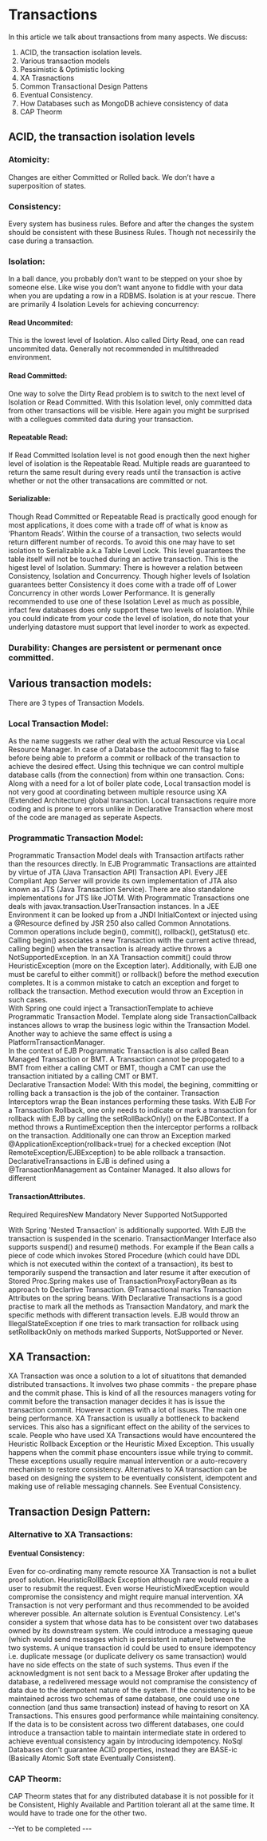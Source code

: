 # Transactions

In this article we talk about transactions from many aspects. We discuss:
1) ACID, the transaction isolation levels.
2) Various transaction models
3) Pessimistic & Optimistic locking
4) XA Trasnactions
5) Common Transactional Design Pattens
6) Eventual Consistency.
7) How Databases such as MongoDB achieve consistency of data
8) CAP Theorm

## ACID, the transaction isolation levels
### Atomicity: 
Changes are either Committed or Rolled back. We don’t have a superposition of states.

### Consistency: 
Every system has business rules. Before and after the changes the system should be consistent with these Business Rules. Though not necessirily the case during a transaction.

### Isolation:
In a ball dance, you probably don’t want to be stepped on your shoe by someone else. Like wise you don’t want anyone to fiddle with your data when you are updating a row in a RDBMS. Isolation is at your rescue. 
There are primarily 4 Isolation Levels for achieving concurrency:
#### Read Uncommited: 
This is the lowest level of Isolation. Also called Dirty Read, one can read uncommited data. Generally not recommended in multithreaded environment.
#### Read Committed: 
One way to solve the Dirty Read problem is to switch to the next level of Isolation or Read Committed. With this Isolation level, only committed data from other transactions will be visible. Here again you might be surprised with a collegues commited data during your transaction.
#### Repeatable Read: 
If Read Committed Isolation level is not good enough then the next higher level of isolation is the Repeatable Read. Multiple reads are guaranteed to return the same result during every reads until the transaction is active whether or not the other transacations are committed or not.
#### Serializable: 
Though Read Committed or Repeatable Read is practically good enough for most applications, it does come with a trade off of what is know as ‘Phantom Reads’. Within the course of a transaction, two selects would return different number of records. To avoid this one may have to set isolation to Serializable a.k.a Table Level Lock. This level guarantees the table itself will not be touched during an active transaction. This is the higest level of Isolation. Summary: There is however a relation between Consistency, Isolation and Concurrency. Though higher levels of Isolation guarantees better Consistency it does come with a trade off of Lower Concurrency in other words Lower Performance. It is generally recommended to use one of these Isolation Level as much as possible, infact few databases does only support these two levels of Isolation. While you could indicate from your code the level of isolation, do note that your underlying datastore must support that level inorder to work as expected.

### Durability: Changes are persistent or permenant once committed.

## Various transaction models: 
There are 3 types of Transaction Models.
### Local Transaction Model: 
As the name suggests we rather deal with the actual Resource via Local Resource Manager. In case of a Database the autocommit flag to false before being able to preform a commit or rollback of the transaction to achieve the desired effect. Using this technique we can control multiple database calls (from the connection) from within one transaction. 
Cons: Along with a need for a lot of boiler plate code, Local transaction model is not very good at coordinating between multiple resource using XA (Extended Architecture) global transaction. Local transactions require more coding and is prone to errors unlike in Declarative Transaction where most of the code are managed as seperate Aspects.

### Programmatic Transaction Model: 
Programmatic Transaction Model deals with Transaction artifacts rather than the resources directly. In EJB Programmatic Transactions are attainted by virtue of JTA (Java Transaction API) Transaction API. Every JEE Compliant App Server will provide its own implementation of JTA also known as JTS (Java Transaction Service). There are also standalone implementations for JTS like JOTM. With Programmatic Transactions one deals with javax.transaction.UserTransaction instances. In a JEE Environment it can be looked up from a JNDI InitialContext or injected using a @Resource defined by JSR 250 also called Common Annotations. Common operations include begin(), commit(), rollback(), getStatus() etc. Calling begin() associates a new Transaction with the current active thread, calling begin() when the transaction is already active throws a NotSupportedException. 
In an XA Transaction commit() could throw HeuristicException (more on the Exception later). Additionally, with EJB one must be careful to either commit() or rollback() before the method execution completes. It is a common mistake to catch an exception and forget to rollback the transaction. Method execution would throw an Exception in such cases.     
With Spring one could inject a TransactionTemplate to achieve Programmatic Transaction Model. Template along side TransactionCallback instances allows to wrap the business logic within the Transaction Model. Another way to achieve the same effect is using a PlatformTransactionManager.  
In the context of EJB Programmatic Transaction is also called Bean Managed Transaction or BMT. A Transaction cannot be propogated to a BMT from either a calling CMT or BMT, though a CMT can use the transaction initiated by a calling CMT or BMT.  
Declarative Transaction Model: With this model, the begining, committing or rolling back a transaction is the job of the container. Transaction Interceptors wrap the Bean instances performing these tasks. With EJB For a Transaction Rollback, one only needs to indicate or mark a transaction for rollback with EJB by calling the setRollBackOnly() on the EJBContext. If a method throws a RuntimeException then the interceptor performs a rollback on the transaction. Additionally one can throw an Exception marked @ApplicationException(rollback=true) for a checked exception (Not RemoteException/EJBException) to be able rollback a transaction.
DeclarativeTransactions in EJB is defined using a @TransactionManagement as Container Managed. It also allows for different 
#### TransactionAttributes. 
Required
RequiresNew
Mandatory
Never
Supported 
NotSupported 

With Spring 'Nested Transaction' is additionally supported. With EJB the transaction is suspended in the scenario. TransactionManger Interface also supports suspend() and resume() methods. For example if the Bean calls a piece of code which invokes Stored Procedure (which could have DDL which is not executed within the context of a transaction), its best to temporarily suspend the transaction and later resume it after execution of Stored Proc.Spring makes use of TransactionProxyFactoryBean as its approach to Declartive Transaction. @Transactional marks Transaction Attributes on the spring beans. With Declarative Transactions is a good practise to mark all the methods as Transaction Mandatory, and mark the specific methods with different transaction levels.
EJB would throw an IllegalStateException if one tries to mark transaction for rollback using setRollbackOnly on methods marked Supports, NotSupported or Never. 

## XA Transaction:
XA Transaction was once a solution to a lot of situatitons that demanded distributed transactions. It involves two phase commits - the prepare phase and the commit phase. This is kind of all the resources managers voting for commit before the transaction manager decides it has is issue the transaction commit. However it comes with a lot of issues. The main one being performance. XA Transaction is usually a bottleneck to backend services. This also has a significant effect on the ability of the services to scale. People who have used XA Transactions would have encountered the  Heuristic Rollback Exception or the Heuristic Mixed Exception. This usually happens when the commit phase encounters issue while trying to commit. These exceptions usually require manual intervention or a auto-recovery mechanism to restore consistency. Alternatives to XA transaction can be based on designing the system to be eventually consistent, idempotent and making use of reliable messaging channels. See Eventual Consistency.

## Transaction Design Pattern:
### Alternative to XA Transactions: 
#### Eventual Consistency:
Even for co-ordinating many remote resource XA Transaction is not a bullet proof solution. HeuristicRollBack Exception although rare would require a user to resubmit the request. Even worse HeuristicMixedException would compromise the consistency and might require manual intervention. XA Transaction is not very performant and thus recommended to be avoided wherever possible. An alternate solution is Eventual Consistency. Let's consider a system that whose data has to be consistent over two databases owned by its downstream system. We could introduce a messaging queue (which would send messages which is persistent in nature) between the two systems. A unique transaction id could be used to ensure idempotency i.e. duplicate message (or duplicate delivery os same transaction) would have no side effects on the state of such systems. Thus even if the acknowledgment is not sent back to a Message Broker after updating the database, a redelivered message would not compramise the consistency of data due to the idempotent nature of the system. 
If the consistency is to be maintained across two schemas of same database, one could use one connection (and thus same transaction) instead of having to resort on XA Transactions. This ensures good performance while maintaining consitency.
If the data is to be consistent across two different databases, one could introduce a transaction table to maintain intermediate state in ordered to achieve eventual consistency again by introducing idempotency. 
NoSql Databases don't guarantee ACID properties, instead they are BASE-ic (Basically Atomic Soft state Eventually Consistent).  

### CAP Theorm: 
CAP Theorm states that for any distributed database it is not possible for it be Consistent, Highly Available and Partition tolerant all at the same time. It would have to trade one for the other two. 

--Yet to be completed ---

